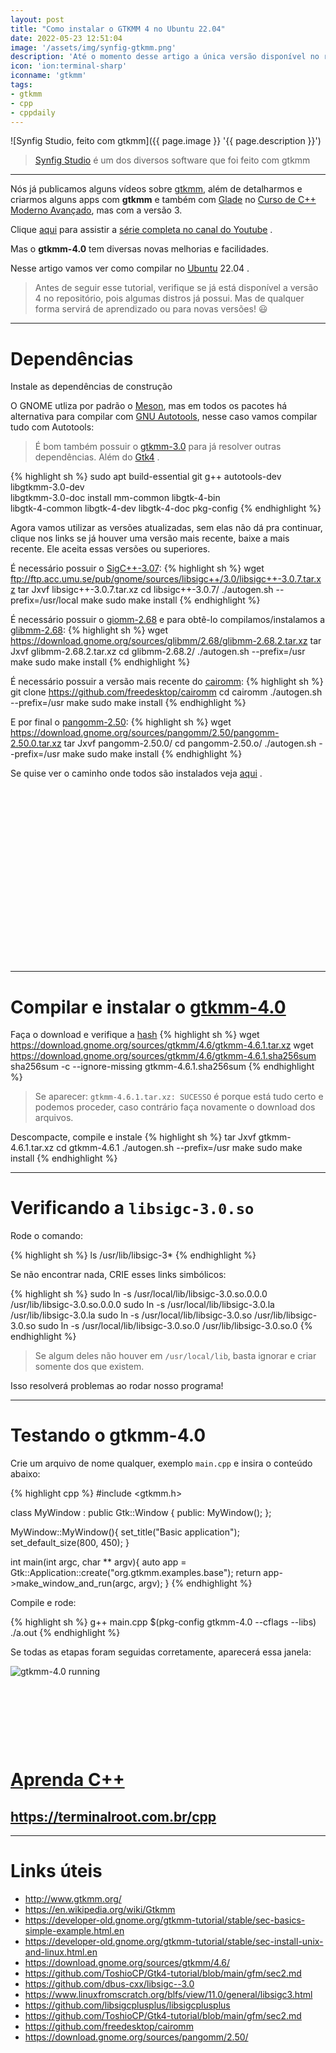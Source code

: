 ```yaml
---
layout: post
title: "Como instalar o GTKMM 4 no Ubuntu 22.04"
date: 2022-05-23 12:51:04
image: '/assets/img/synfig-gtkmm.png'
description: 'Até o momento desse artigo a única versão disponível no repositório é 3.0 .'
icon: 'ion:terminal-sharp'
iconname: 'gtkmm'
tags:
- gtkmm
- cpp
- cppdaily
---
```


![Synfig Studio, feito com gtkmm]({{ page.image }} '{{ page.description }}')
> [Synfig Studio](https://www.synfig.org/) é um dos diversos software que foi feito com gtkmm

---

Nós já publicamos alguns vídeos sobre [gtkmm](https://terminalroot.com.br/tags#gtkmm), além de detalharmos e criarmos alguns apps com **gtkmm** e também com [Glade](https://terminalroot.com.br/2016/11/blog-linux-crie-aplicacoes-graficas-no-linux-com-glade.html) no [Curso de C++ Moderno Avançado](https://terminalroot.com.br/cpp), mas com a versão 3. 

Clique [aqui](https://www.youtube.com/watch?v=83vtYDbvB1Q&list=PLUJBQEDDLNclqDgPBN9Y2iHPqUBiDEcZc) para assistir a [série completa no canal do Youtube](https://www.youtube.com/watch?v=83vtYDbvB1Q&list=PLUJBQEDDLNclqDgPBN9Y2iHPqUBiDEcZc) .

Mas o **gtkmm-4.0** tem diversas novas melhorias e facilidades.

Nesse artigo vamos ver como compilar no [Ubuntu](https://terminalroot.com.br/tags#ubuntu) 22.04 .
> Antes de seguir esse tutorial, verifique se já está disponível a versão 4 no repositório, pois algumas distros já possui. Mas de qualquer forma servirá de aprendizado ou para novas versões! 😃 

---

# Dependências
Instale as dependências de construção

O GNOME utliza por padrão o [Meson](https://terminalroot.com.br/tags#meson), mas em todos os pacotes há alternativa para compilar com [GNU Autotools](https://terminalroot.com.br/tags#autotools), nesse caso vamos compilar tudo com Autotools:
> É bom também possuir o [gtkmm-3.0](https://terminalroot.com.br/tags#gtkmm) para já resolver outras dependências. Além do [Gtk4](https://www.gtk.org/) .

{% highlight sh %}
sudo apt build-essential git g++ autotools-dev libgtkmm-3.0-dev \
         libgtkmm-3.0-doc install mm-common libgtk-4-bin \
         libgtk-4-common libgtk-4-dev libgtk-4-doc pkg-config
{% endhighlight %}

Agora vamos utilizar as versões atualizadas, sem elas não dá pra continuar, clique nos links se já houver uma versão mais recente, baixe a mais recente. Ele aceita essas versões ou superiores.

É necessário possuir o [SigC++-3.07](https://github.com/dbus-cxx/libsigc--3.0):
{% highlight sh %}
wget ftp://ftp.acc.umu.se/pub/gnome/sources/libsigc++/3.0/libsigc++-3.0.7.tar.xz
tar Jxvf libsigc++-3.0.7.tar.xz
cd libsigc++-3.0.7/
./autogen.sh --prefix=/usr/local
make
sudo make install
{% endhighlight %}

É necessário possuir o [giomm-2.68](https://gitlab.gnome.org/GNOME/glibmm) e para obtê-lo compilamos/instalamos a [glibmm-2.68](https://gitlab.gnome.org/GNOME/glibmm):
{% highlight sh %}
wget https://download.gnome.org/sources/glibmm/2.68/glibmm-2.68.2.tar.xz
tar Jxvf glibmm-2.68.2.tar.xz
cd glibmm-2.68.2/
./autogen.sh --prefix=/usr
make
sudo make install
{% endhighlight %}

É necessário possuir a versão mais recente do [cairomm](https://github.com/freedesktop/cairomm):
{% highlight sh %}
git clone https://github.com/freedesktop/cairomm
cd cairomm
./autogen.sh --prefix=/usr
make
sudo make install
{% endhighlight %}

E por final o [pangomm-2.50](https://download.gnome.org/sources/pangomm/2.50/):
{% highlight sh %}
wget https://download.gnome.org/sources/pangomm/2.50/pangomm-2.50.0.tar.xz
tar Jxvf pangomm-2.50.0/
cd pangomm-2.50.o/
./autogen.sh --prefix=/usr
make
sudo make install
{% endhighlight %}

Se quise ver o caminho onde todos são instalados veja [aqui](https://gist.github.com/terroo/812d4cc385e64058d7f23341fb857aa8) .


<!-- SQUARE - GAMES ROOT -->
<script async src="//pagead2.googlesyndication.com/pagead/js/adsbygoogle.js"></script>
<ins class="adsbygoogle"
style="display:inline-block;width:336px;height:280px"
data-ad-client="ca-pub-2838251107855362"
data-ad-slot="5351066970"></ins>
<script>
(adsbygoogle = window.adsbygoogle || []).push({});
</script>

---

# Compilar e instalar o [gtkmm-4.0](http://www.gtkmm.org/)

Faça o download e verifique a [hash](https://terminalroot.com.br/tags#hash)
{% highlight sh %}
wget https://download.gnome.org/sources/gtkmm/4.6/gtkmm-4.6.1.tar.xz
wget https://download.gnome.org/sources/gtkmm/4.6/gtkmm-4.6.1.sha256sum
sha256sum -c --ignore-missing gtkmm-4.6.1.sha256sum
{% endhighlight %}
> Se aparecer: `gtkmm-4.6.1.tar.xz: SUCESSO` é porque está tudo certo e podemos proceder, caso contrário faça novamente o download dos arquivos.

Descompacte, compile e instale
{% highlight sh %}
tar Jxvf gtkmm-4.6.1.tar.xz
cd gtkmm-4.6.1
./autogen.sh --prefix=/usr
make
sudo make install
{% endhighlight %}

---

# Verificando a `libsigc-3.0.so`
Rode o comando:

{% highlight sh %}
ls /usr/lib/libsigc-3*
{% endhighlight %}

Se não encontrar nada, CRIE esses links simbólicos:

{% highlight sh %}
sudo ln -s /usr/local/lib/libsigc-3.0.so.0.0.0 /usr/lib/libsigc-3.0.so.0.0.0
sudo ln -s /usr/local/lib/libsigc-3.0.la /usr/lib/libsigc-3.0.la
sudo ln -s /usr/local/lib/libsigc-3.0.so /usr/lib/libsigc-3.0.so
sudo ln -s /usr/local/lib/libsigc-3.0.so.0 /usr/lib/libsigc-3.0.so.0
{% endhighlight %}
> Se algum deles não houver em `/usr/local/lib`, basta ignorar e criar somente dos que existem.

Isso resolverá problemas ao rodar nosso programa!

---

# Testando o gtkmm-4.0
Crie um arquivo de nome qualquer, exemplo `main.cpp` e insira o conteúdo abaixo:

{% highlight cpp %}
#include <gtkmm.h>

class MyWindow : public Gtk::Window {
public:
  MyWindow();
};

MyWindow::MyWindow(){
  set_title("Basic application");
  set_default_size(800, 450);
}

int main(int argc, char ** argv){
  auto app = Gtk::Application::create("org.gtkmm.examples.base");
  return app->make_window_and_run<MyWindow>(argc, argv);
}
{% endhighlight %}

Compile e rode:

{% highlight sh %}
g++ main.cpp $(pkg-config gtkmm-4.0 --cflags --libs)
./a.out
{% endhighlight %}

Se todas as etapas foram seguidas corretamente, aparecerá essa janela:

![gtkmm-4.0 running](/assets/img/gtkmm-4-running.png) 

<!-- MINI ADS -->
<script async src="//pagead2.googlesyndication.com/pagead/js/adsbygoogle.js"></script>
<!-- Games Root -->
<ins class="adsbygoogle"
style="display:inline-block;width:730px;height:95px"
data-ad-client="ca-pub-2838251107855362"
data-ad-slot="5351066970"></ins>
<script>
(adsbygoogle = window.adsbygoogle || []).push({});
</script>

# [Aprenda C++](https://terminalroot.com.br/cpp)
## <https://terminalroot.com.br/cpp>

---

# Links úteis
+ <http://www.gtkmm.org/>
+ <https://en.wikipedia.org/wiki/Gtkmm>
+ <https://developer-old.gnome.org/gtkmm-tutorial/stable/sec-basics-simple-example.html.en>
+ <https://developer-old.gnome.org/gtkmm-tutorial/stable/sec-install-unix-and-linux.html.en>
+ <https://download.gnome.org/sources/gtkmm/4.6/>
+ <https://github.com/ToshioCP/Gtk4-tutorial/blob/main/gfm/sec2.md>
+ <https://github.com/dbus-cxx/libsigc--3.0>
+ <https://www.linuxfromscratch.org/blfs/view/11.0/general/libsigc3.html>
+ <https://github.com/libsigcplusplus/libsigcplusplus>
+ <https://github.com/ToshioCP/Gtk4-tutorial/blob/main/gfm/sec2.md>
+ <https://github.com/freedesktop/cairomm>
+ <https://download.gnome.org/sources/pangomm/2.50/>



